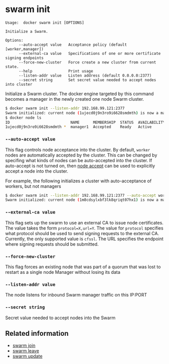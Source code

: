 <!--[metadata]>
+++
title = "swarm init"
description = "The swarm init command description and usage"
keywords = ["swarm, init"]
advisory = "rc"
[menu.main]
parent = "smn_cli"
+++
<![end-metadata]-->

# swarm init

	Usage:	docker swarm init [OPTIONS]

	Initialize a Swarm.

	Options:
	      --auto-accept value   Acceptance policy (default [worker,manager])
	      --external-ca value   Specifications of one or more certificate signing endpoints
	      --force-new-cluster   Force create a new cluster from current state.
	      --help                Print usage
	      --listen-addr value   Listen address (default 0.0.0.0:2377)
	      --secret string       Set secret value needed to accept nodes into cluster

Initialize a Swarm cluster. The docker engine targeted by this command becomes a manager
in the newly created one node Swarm cluster.


```bash
$ docker swarm init --listen-addr 192.168.99.121:2377
Swarm initialized: current node (1ujecd0j9n3ro9i6628smdmth) is now a manager.
$ docker node ls
ID                           NAME      MEMBERSHIP  STATUS  AVAILABILITY  MANAGER STATUS          LEADER
1ujecd0j9n3ro9i6628smdmth *  manager1  Accepted    Ready   Active        Reachable               Yes
```

### `--auto-accept value`

This flag controls node acceptance into the cluster. By default, `worker` nodes are
automatically accepted by the cluster. This can be changed by specifing what kinds of nodes
can be auto-accepted into the cluster. If auto-accept is not turned on, then
[node accept](node_accept.md) can be used to explicitly accept a node into the cluster.

For example, the following initializes a cluster with auto-acceptance of workers, but not managers


```bash
$ docker swarm init --listen-addr 192.168.99.121:2377 --auto-accept worker
Swarm initialized: current node (1m8cdsylxbf3lk8qriqt07hx1) is now a manager.
```

### `--external-ca value`

This flag sets up the swarm to use an external CA to issue node certificates. The value takes
the form `protocol=X,url=Y`. The value for `protocol` specifies what protocol should be used
to send signing requests to the external CA. Currently, the only supported value is `cfssl`.
The URL specifies the endpoint where signing requests should be submitted.

### `--force-new-cluster`

This flag forces an existing node that was part of a quorum that was lost to restart as a single node Manager without losing its data

### `--listen-addr value`

The node listens for inbound Swarm manager traffic on this IP:PORT

### `--secret string`

Secret value needed to accept nodes into the Swarm

## Related information

* [swarm join](swarm_join.md)
* [swarm leave](swarm_leave.md)
* [swarm update](swarm_update.md)
